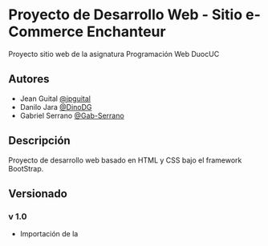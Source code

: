 # Proyecto de Desarrollo Web - Sitio e-Commerce Enchanteur

Proyecto sitio web de la asignatura Programación Web DuocUC

## Autores

- Jean Guital [@jpguital](https://github.com/jpguital)
- Danilo Jara [@DinoDG](https://github.com/DinoDG)
- Gabriel Serrano [@Gab-Serrano](https://github.com/Gab-Serrano)


## Descripción
Proyecto de desarrollo web basado en HTML y CSS bajo el framework BootStrap.

## Versionado

### v 1.0
* Importación de la 
